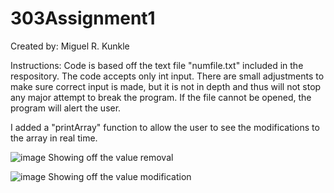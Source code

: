 # 303Assignment1
Created by: Miguel R. Kunkle

Instructions: Code is based off the text file "numfile.txt" included in the respository.
The code accepts only int input. There are small adjustments to make sure correct input is made, but it is not in depth and thus
will not stop any major attempt to break the program. If the file cannot be opened, the program will alert the user.

I added a "printArray" function to allow the user to see the modifications to the array in real time.

![image](https://user-images.githubusercontent.com/98611485/191398269-a3be5e1d-9b96-47fb-bdee-9a5d0e728932.png)
Showing off the value removal

![image](https://user-images.githubusercontent.com/98611485/191398390-0b89cf0c-8848-4374-8838-286d5dddf84e.png)
Showing off the value modification
